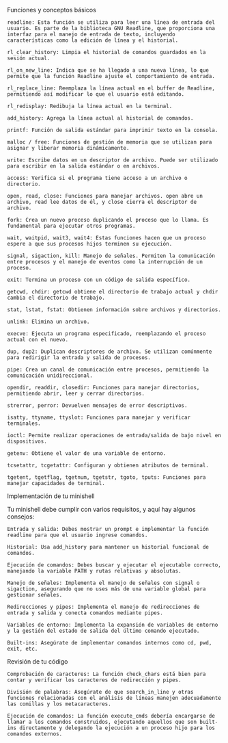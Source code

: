 Funciones y conceptos básicos

    readline: Esta función se utiliza para leer una línea de entrada del usuario. Es parte de la biblioteca GNU Readline, que proporciona una interfaz para el manejo de entrada de texto, incluyendo características como la edición de línea y el historial.

    rl_clear_history: Limpia el historial de comandos guardados en la sesión actual.

    rl_on_new_line: Indica que se ha llegado a una nueva línea, lo que permite que la función Readline ajuste el comportamiento de entrada.

    rl_replace_line: Reemplaza la línea actual en el buffer de Readline, permitiendo así modificar lo que el usuario está editando.

    rl_redisplay: Redibuja la línea actual en la terminal.

    add_history: Agrega la línea actual al historial de comandos.

    printf: Función de salida estándar para imprimir texto en la consola.

    malloc / free: Funciones de gestión de memoria que se utilizan para asignar y liberar memoria dinámicamente.

    write: Escribe datos en un descriptor de archivo. Puede ser utilizado para escribir en la salida estándar o en archivos.

    access: Verifica si el programa tiene acceso a un archivo o directorio.

    open, read, close: Funciones para manejar archivos. open abre un archivo, read lee datos de él, y close cierra el descriptor de archivo.

    fork: Crea un nuevo proceso duplicando el proceso que lo llama. Es fundamental para ejecutar otros programas.

    wait, waitpid, wait3, wait4: Estas funciones hacen que un proceso espere a que sus procesos hijos terminen su ejecución.

    signal, sigaction, kill: Manejo de señales. Permiten la comunicación entre procesos y el manejo de eventos como la interrupción de un proceso.

    exit: Termina un proceso con un código de salida específico.

    getcwd, chdir: getcwd obtiene el directorio de trabajo actual y chdir cambia el directorio de trabajo.

    stat, lstat, fstat: Obtienen información sobre archivos y directorios.

    unlink: Elimina un archivo.

    execve: Ejecuta un programa especificado, reemplazando el proceso actual con el nuevo.

    dup, dup2: Duplican descriptores de archivo. Se utilizan comúnmente para redirigir la entrada y salida de procesos.

    pipe: Crea un canal de comunicación entre procesos, permitiendo la comunicación unidireccional.

    opendir, readdir, closedir: Funciones para manejar directorios, permitiendo abrir, leer y cerrar directorios.

    strerror, perror: Devuelven mensajes de error descriptivos.

    isatty, ttyname, ttyslot: Funciones para manejar y verificar terminales.

    ioctl: Permite realizar operaciones de entrada/salida de bajo nivel en dispositivos.

    getenv: Obtiene el valor de una variable de entorno.

    tcsetattr, tcgetattr: Configuran y obtienen atributos de terminal.

    tgetent, tgetflag, tgetnum, tgetstr, tgoto, tputs: Funciones para manejar capacidades de terminal.

Implementación de tu minishell

Tu minishell debe cumplir con varios requisitos, y aquí hay algunos consejos:

    Entrada y salida: Debes mostrar un prompt e implementar la función readline para que el usuario ingrese comandos.

    Historial: Usa add_history para mantener un historial funcional de comandos.

    Ejecución de comandos: Debes buscar y ejecutar el ejecutable correcto, manejando la variable PATH y rutas relativas y absolutas.

    Manejo de señales: Implementa el manejo de señales con signal o sigaction, asegurando que no uses más de una variable global para gestionar señales.

    Redirecciones y pipes: Implementa el manejo de redirecciones de entrada y salida y conecta comandos mediante pipes.

    Variables de entorno: Implementa la expansión de variables de entorno y la gestión del estado de salida del último comando ejecutado.

    Built-ins: Asegúrate de implementar comandos internos como cd, pwd, exit, etc.

Revisión de tu código

    Comprobación de caracteres: La función check_chars está bien para contar y verificar los caracteres de redirección y pipes.

    División de palabras: Asegúrate de que search_in_line y otras funciones relacionadas con el análisis de líneas manejen adecuadamente las comillas y los metacaracteres.

    Ejecución de comandos: La función execute_cmds debería encargarse de llamar a los comandos construidos, ejecutando aquellos que son built-ins directamente y delegando la ejecución a un proceso hijo para los comandos externos.
